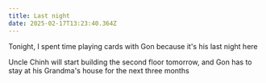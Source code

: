 ```yaml
---
title: Last night
date: 2025-02-17T13:23:40.364Z
---
```


Tonight, I spent time playing cards with Gon because it's his last night here

Uncle Chinh will start building the second floor tomorrow, and Gon has to stay at his Grandma's house for the next three months
